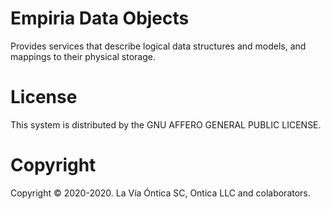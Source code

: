 ﻿# Empiria Data Objects

Provides services that describe logical data structures and models, and mappings to their physical storage.

# License

This system is distributed by the GNU AFFERO GENERAL PUBLIC LICENSE.

# Copyright

Copyright © 2020-2020. La Vía Óntica SC, Ontica LLC and colaborators.
